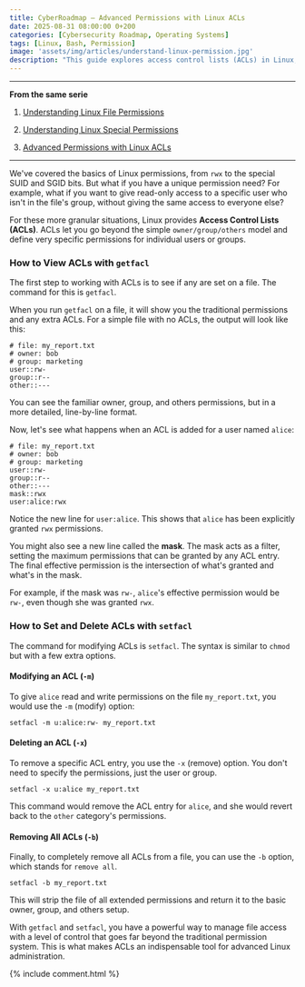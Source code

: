 ```yaml
---
title: CyberRoadmap — Advanced Permissions with Linux ACLs
date: 2025-08-31 08:00:00 0+200
categories: [Cybersecurity Roadmap, Operating Systems]
tags: [Linux, Bash, Permission]
image: 'assets/img/articles/understand-linux-permission.jpg'
description: "This guide explores access control lists (ACLs) in Linux, offering more granular permission management. Learn how to use getfacl and setfacl to manage specific permissions for individual users or groups."
---
```


---

**From the same serie**

1. [Understanding Linux File Permissions](https://cyber-owl.xyz/posts/ROADMAPCYBER_Understanding_Linux_File_Permissions_Part_1/)

2. [Understanding Linux Special Permissions](https://cyber-owl.xyz/posts/ROADMAPCYBER_Understanding_Linux_File_Permissions_Part_2/)

3. [Advanced Permissions with Linux ACLs](https://cyber-owl.xyz/posts/ROADMAPCYBER_Understanding_Linux_File_Permissions_Part_3/)

---

We've covered the basics of Linux permissions, from `rwx` to the special SUID and SGID bits. But what if you have a unique permission need? For example, what if you want to give read-only access to a specific user who isn't in the file's group, without giving the same access to everyone else?

For these more granular situations, Linux provides **Access Control Lists (ACLs)**. ACLs let you go beyond the simple `owner/group/others` model and define very specific permissions for individual users or groups.

### How to View ACLs with `getfacl`

The first step to working with ACLs is to see if any are set on a file. The command for this is `getfacl`.

When you run `getfacl` on a file, it will show you the traditional permissions and any extra ACLs. For a simple file with no ACLs, the output will look like this:

```
# file: my_report.txt
# owner: bob
# group: marketing
user::rw-
group::r--
other::---
```

You can see the familiar owner, group, and others permissions, but in a more detailed, line-by-line format.

Now, let's see what happens when an ACL is added for a user named `alice`:

```
# file: my_report.txt
# owner: bob
# group: marketing
user::rw-
group::r--
other::---
mask::rwx
user:alice:rwx
```

Notice the new line for `user:alice`. This shows that `alice` has been explicitly granted `rwx` permissions.

You might also see a new line called the **mask**. The mask acts as a filter, setting the maximum permissions that can be granted by any ACL entry. The final effective permission is the intersection of what's granted and what's in the mask.

For example, if the mask was `rw-`, `alice`'s effective permission would be `rw-`, even though she was granted `rwx`.

### How to Set and Delete ACLs with `setfacl`

The command for modifying ACLs is `setfacl`. The syntax is similar to `chmod` but with a few extra options.

#### Modifying an ACL (`-m`)

To give `alice` read and write permissions on the file `my_report.txt`, you would use the `-m` (modify) option:

```
setfacl -m u:alice:rw- my_report.txt
```

#### Deleting an ACL (`-x`)

To remove a specific ACL entry, you use the `-x` (remove) option. You don't need to specify the permissions, just the user or group.

```
setfacl -x u:alice my_report.txt
```

This command would remove the ACL entry for `alice`, and she would revert back to the `other` category's permissions.

#### Removing All ACLs (`-b`)

Finally, to completely remove all ACLs from a file, you can use the `-b` option, which stands for `remove all`.

```
setfacl -b my_report.txt
```

This will strip the file of all extended permissions and return it to the basic owner, group, and others setup.

With `getfacl` and `setfacl`, you have a powerful way to manage file access with a level of control that goes far beyond the traditional permission system. This is what makes ACLs an indispensable tool for advanced Linux administration.

{% include comment.html %}